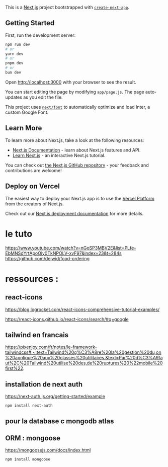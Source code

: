 This is a [Next.js](https://nextjs.org/) project bootstrapped with [`create-next-app`](https://github.com/vercel/next.js/tree/canary/packages/create-next-app).

## Getting Started

First, run the development server:

```bash
npm run dev
# or
yarn dev
# or
pnpm dev
# or
bun dev
```

Open [http://localhost:3000](http://localhost:3000) with your browser to see the result.

You can start editing the page by modifying `app/page.js`. The page auto-updates as you edit the file.

This project uses [`next/font`](https://nextjs.org/docs/basic-features/font-optimization) to automatically optimize and load Inter, a custom Google Font.

## Learn More

To learn more about Next.js, take a look at the following resources:

- [Next.js Documentation](https://nextjs.org/docs) - learn about Next.js features and API.
- [Learn Next.js](https://nextjs.org/learn) - an interactive Next.js tutorial.

You can check out [the Next.js GitHub repository](https://github.com/vercel/next.js/) - your feedback and contributions are welcome!

## Deploy on Vercel

The easiest way to deploy your Next.js app is to use the [Vercel Platform](https://vercel.com/new?utm_medium=default-template&filter=next.js&utm_source=create-next-app&utm_campaign=create-next-app-readme) from the creators of Next.js.

Check out our [Next.js deployment documentation](https://nextjs.org/docs/deployment) for more details.


# le tuto
https://www.youtube.com/watch?v=nGoSP3MBV2E&list=PLfe-EbMNSdYrtApoOiy0TkNPOLV-xyF97&index=23&t=284s
https://github.com/dejwid/food-ordering

# ressources :
## react-icons
https://blog.logrocket.com/react-icons-comprehensive-tutorial-examples/

https://react-icons.github.io/react-icons/search/#q=google


## tailwind en francais
https://pixenjoy.com/fr/notes/le-framework-tailwindcss#:~:text=Tailwind%20g%C3%A8re%20la%20gestion%20du,on%20applique%20aux%20classes%20utilitaires.&text=Par%20d%C3%A9faut%2C%20Tailwind%20utilise%20des,de%20ruptures%20%22mobile%20first%22.

## installation de next auth
https://next-auth.js.org/getting-started/example

```
npm install next-auth
```

## pour la database c mongodb atlas

## ORM : mongoose
https://mongoosejs.com/docs/index.html

```
npm install mongoose
```	

